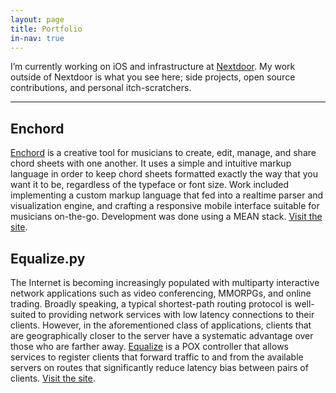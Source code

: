 ```yaml
---
layout: page
title: Portfolio
in-nav: true
---
```


I’m currently working on iOS and infrastructure at [Nextdoor](http://nextdoor.com). My work outside of Nextdoor is what you see here; side projects, open source contributions, and personal itch-scratchers.

* * *

## Enchord
[Enchord](http://enchord.me) is a creative tool for musicians to create, edit, manage, and share chord sheets with one another. It uses a simple and intuitive markup language in order to keep chord sheets formatted exactly the way that you want it to be, regardless of the typeface or font size. Work included implementing a custom markup language that fed into a realtime parser and visualization engine, and crafting a responsive mobile interface suitable for musicians on-the-go. Development was done using a MEAN stack. [Visit the site](http://enchord.me).

## Equalize.py
The Internet is becoming increasingly populated with multiparty interactive network applications such as video conferencing, MMORPGs, and online trading. Broadly speaking, a typical shortest-path routing protocol is well-suited to providing network services with low latency connections to their clients. However, in the aforementioned class of applications, clients that are geographically closer to the server have a systematic advantage over those who are farther away. [Equalize](http://drewtran.com/latency-equalization) is a POX controller that allows services to register clients that forward traffic to and from the available servers on routes that significantly reduce latency bias between pairs of clients. [Visit the site](http://drewtran.com/latency-equalization).
